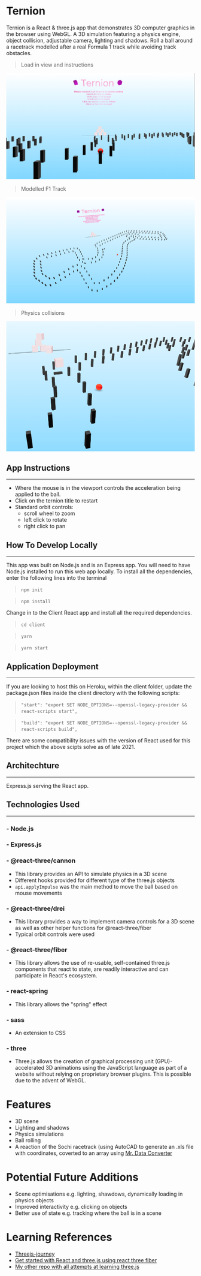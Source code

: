 # Ternion
Ternion is a React & three.js app that demonstrates 3D computer graphics in the browser using WebGL. A 3D simulation featuring a physics engine, object collision, adjustable camera, lighting and shadows. Roll a ball around a racetrack modelled after a real Formula 1 track while avoiding track obstacles. 

> Load in view and instructions

![Loading View](./readme_imgs/ternion_load_page.png)

> Modelled F1 Track

![Loading View](./readme_imgs/ternion_race_course.png)

> Physics collisions

![Object Collision2](./readme_imgs/object_collision2.png)

## App Instructions
---
- Where the mouse is in the viewport controls the acceleration being applied to the ball.
- Click on the ternion title to restart
- Standard orbit controls: 
    - scroll wheel to zoom
    - left click to rotate
    - right click to pan

## How To Develop Locally
---
This app was built on Node.js and is an Express app. You will need to have Node.js installed to run this web app locally. To install all the dependencies, enter the following lines into the terminal

>`npm init`

>`npm install`

Change in to the Client React app and install all the required dependencies. 

>`cd client`

>`yarn`

>`yarn start`

## Application Deployment 
---
If you are looking to host this on Heroku, within the client folder, update the package.json files inside the client directory with the following scripts:

>` "start": "export SET NODE_OPTIONS=--openssl-legacy-provider && react-scripts start", `

>` "build": "export SET NODE_OPTIONS=--openssl-legacy-provider && react-scripts build", `

There are some compatibility issues with the version of React used for this project which the above scipts solve as of late 2021.

## Architechture
---
Express.js serving the React app.

## Technologies Used
---
### - Node.js
### - Express.js
### - @react-three/cannon
- This library provides an API to simulate physics in a 3D scene
- Different hooks provided for different type of the three.js objects
- `api.applyImpulse` was the main method to move the ball based on mouse movements
### - @react-three/drei
- This library provides a way to implement camera controls for a 3D scene as well as other helper functions for @react-three/fiber
- Typical orbit controls were used
### - @react-three/fiber
- This library allows the use of re-usable, self-contained three.js components that react to state, are readily interactive and can participate in React's ecosystem.
### - react-spring
- This library allows the "spring" effect
### - sass
- An extension to CSS
### - three
- Three.js allows the creation of graphical processing unit (GPU)-accelerated 3D animations using the JavaScript language as part of a website without relying on proprietary browser plugins. This is possible due to the advent of WebGL.

# Features
- 3D scene
- Lighting and shadows
- Physics simulations
- Ball rolling 
- A reaction of the Sochi racetrack (using AutoCAD to generate an .xls file with coordinates, coverted to an array using [Mr. Data Converter](https://shancarter.github.io/mr-data-converter/)

# Potential Future Additions
- Scene optimisations e.g. lighting, shawdows, dynamically loading in physics objects
- Improved interactivity e.g. clicking on objects
- Better use of state e.g. tracking where the ball is in a scene

# Learning References 
- [Threejs-journey](https://threejs-journey.com/)
- [Get started with React and three.js using react three fiber](https://www.youtube.com/watch?v=fdtqqyeKRJk)
- [My other repo with all attempts at learning three.js](https://github.com/vjohndo/three-react)